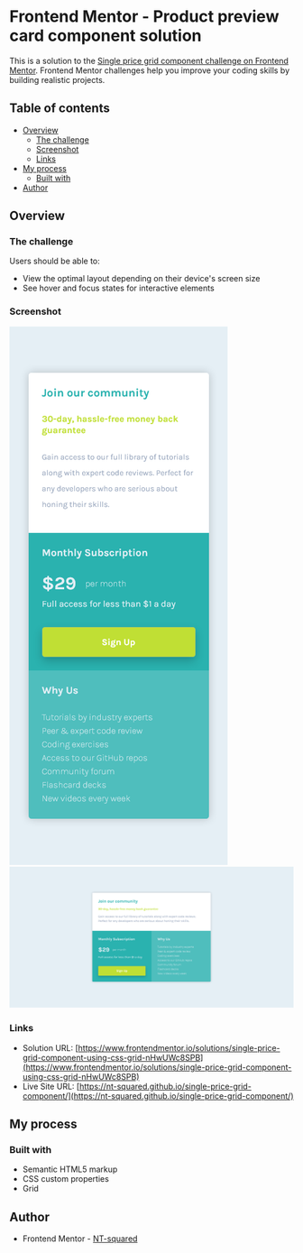# Frontend Mentor - Product preview card component solution

This is a solution to the [Single price grid component challenge on Frontend Mentor](https://www.frontendmentor.io/challenges/single-price-grid-component-5ce41129d0ff452fec5abbbc). Frontend Mentor challenges help you improve your coding skills by building realistic projects.

## Table of contents

- [Overview](#overview)
  - [The challenge](#the-challenge)
  - [Screenshot](#screenshot)
  - [Links](#links)
- [My process](#my-process)
  - [Built with](#built-with)
- [Author](#author)

## Overview

### The challenge

Users should be able to:

- View the optimal layout depending on their device's screen size
- See hover and focus states for interactive elements

### Screenshot

![mobile-view](./screenshot/mobile-version.png)
![desktop-view](./screenshot/desktop-version.png)

### Links

- Solution URL: [https://www.frontendmentor.io/solutions/single-price-grid-component-using-css-grid-nHwUWc8SPB](https://www.frontendmentor.io/solutions/single-price-grid-component-using-css-grid-nHwUWc8SPB)
- Live Site URL: [https://nt-squared.github.io/single-price-grid-component/](https://nt-squared.github.io/single-price-grid-component/)

## My process

### Built with

- Semantic HTML5 markup
- CSS custom properties
- Grid

## Author

- Frontend Mentor - [NT-squared](https://www.frontendmentor.io/profile/nt-squared)
